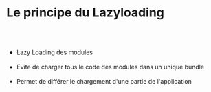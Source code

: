 <!-- .slide: class="sfeir-basic-slide" -->
# Le principe du Lazyloading
<br><br>
- Lazy Loading des modules<br><br>
- Evite de charger tous le code des modules dans un unique bundle<br><br>
- Permet de différer le chargement d'une partie de l'application<br><br>
